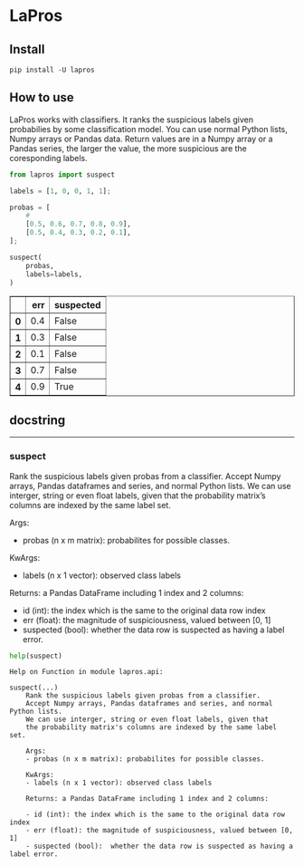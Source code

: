 LaPros
================

<!-- WARNING: THIS FILE WAS AUTOGENERATED! DO NOT EDIT! -->

## Install

`pip install -U lapros`

## How to use

LaPros works with classifiers. It ranks the suspicious labels given
probabilies by some classification model. You can use normal Python
lists, Numpy arrays or Pandas data. Return values are in a Numpy array
or a Pandas series, the larger the value, the more suspicious are the
coresponding labels.

``` python
from lapros import suspect
```

``` python
labels = [1, 0, 0, 1, 1];
```

``` python
probas = [
    #
    [0.5, 0.6, 0.7, 0.8, 0.9],
    [0.5, 0.4, 0.3, 0.2, 0.1],
];
```

``` python
suspect(
    probas,
    labels=labels,
)
```

<div>
<style scoped>
    .dataframe tbody tr th:only-of-type {
        vertical-align: middle;
    }

    .dataframe tbody tr th {
        vertical-align: top;
    }

    .dataframe thead th {
        text-align: right;
    }
</style>
<table border="1" class="dataframe">
  <thead>
    <tr style="text-align: right;">
      <th></th>
      <th>err</th>
      <th>suspected</th>
    </tr>
  </thead>
  <tbody>
    <tr>
      <th>0</th>
      <td>0.4</td>
      <td>False</td>
    </tr>
    <tr>
      <th>1</th>
      <td>0.3</td>
      <td>False</td>
    </tr>
    <tr>
      <th>2</th>
      <td>0.1</td>
      <td>False</td>
    </tr>
    <tr>
      <th>3</th>
      <td>0.7</td>
      <td>False</td>
    </tr>
    <tr>
      <th>4</th>
      <td>0.9</td>
      <td>True</td>
    </tr>
  </tbody>
</table>
</div>

## docstring

------------------------------------------------------------------------

### suspect

Rank the suspicious labels given probas from a classifier. Accept Numpy
arrays, Pandas dataframes and series, and normal Python lists. We can
use interger, string or even float labels, given that the probability
matrix’s columns are indexed by the same label set.

Args:

- probas (n x m matrix): probabilites for possible classes.

KwArgs:

- labels (n x 1 vector): observed class labels

Returns: a Pandas DataFrame including 1 index and 2 columns:

- id (int): the index which is the same to the original data row index
- err (float): the magnitude of suspiciousness, valued between \[0, 1\]
- suspected (bool): whether the data row is suspected as having a label
  error.

``` python
help(suspect)
```

    Help on Function in module lapros.api:

    suspect(...)
        Rank the suspicious labels given probas from a classifier.
        Accept Numpy arrays, Pandas dataframes and series, and normal Python lists.
        We can use interger, string or even float labels, given that
        the probability matrix's columns are indexed by the same label set.
        
        Args:
        - probas (n x m matrix): probabilites for possible classes.
        
        KwArgs:
        - labels (n x 1 vector): observed class labels
        
        Returns: a Pandas DataFrame including 1 index and 2 columns:
        
        - id (int): the index which is the same to the original data row index
        - err (float): the magnitude of suspiciousness, valued between [0, 1]
        - suspected (bool):  whether the data row is suspected as having a label error.
